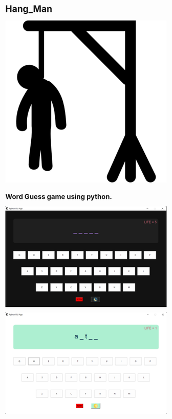 # Hang_Man
 <picture>
 <source media="(prefers-color-scheme: dark)" srcset="images/hangman.png">

 <img alt="Shows an illustrated sun in light color mode and a moon with stars in dark color mode." src="images/hangman.png">
</picture>



##                                                   Word Guess game using python.
 
 
 ![dark theme](images/darkScreen.png)
 
 
 
 ![light theme](images/lightScreen.png)
